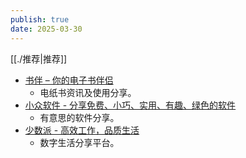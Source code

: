 ```yaml
---
publish: true
date: 2025-03-30
---
```

[[./推荐|推荐]]  
- [书伴 – 你的电子书伴侣](https://bookfere.com/)  
	- 电纸书资讯及使用分享。  
- [小众软件 - 分享免费、小巧、实用、有趣、绿色的软件](https://www.appinn.com/)  
	- 有意思的软件分享。  
- [少数派 - 高效工作，品质生活](https://sspai.com/)  
	- 数字生活分享平台。